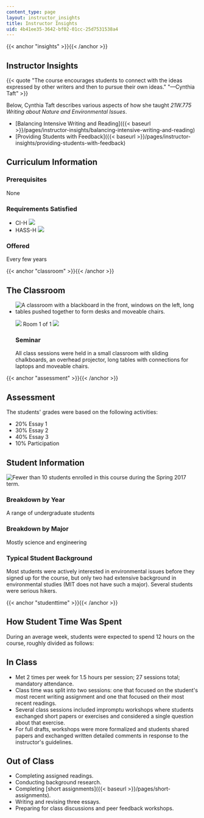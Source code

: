 ```yaml
---
content_type: page
layout: instructor_insights
title: Instructor Insights
uid: 4b41ee35-3642-bf02-01cc-25d7531538a4
---
```


{{< anchor "insights" >}}{{< /anchor >}}

Instructor Insights
-------------------

{{< quote "The course encourages students to connect with the ideas expressed by other writers and then to pursue their own ideas." "—Cynthia Taft" >}}

Below, Cynthia Taft describes various aspects of how she taught _21W.775 Writing about Nature and Environmental Issues_.

*   [Balancing Intensive Writing and Reading]({{< baseurl >}}/pages/instructor-insights/balancing-intensive-writing-and-reading)
*   [Providing Students with Feedback]({{< baseurl >}}/pages/instructor-insights/providing-students-with-feedback)

Curriculum Information
----------------------

### Prerequisites

None

### Requirements Satisfied

*   CI-H ![](/images/educator/icon-question-cih.png)
*   HASS-H ![](/images/educator/icon-question-hass-h.png)

### Offered

Every few years

{{< anchor "classroom" >}}{{< /anchor >}}

The Classroom
-------------

*   ![A classroom with a blackboard in the front, windows on the left, long tables pushed together to form desks and moveable chairs.](BASEURL_PLACEHOLDER/resources/21w-775-classroom)
    
    ![](/images/educator/classroom_prev_dim.png) Room 1 of 1 ![](/images/educator/classroom_next_dim.png)
    
    ### Seminar
    
    All class sessions were held in a small classroom with sliding chalkboards, an overhead projector, long tables with connections for laptops and moveable chairs.
    

{{< anchor "assessment" >}}{{< /anchor >}}

Assessment
----------

The students' grades were based on the following activities:

- 20% Essay 1
- 30% Essay 2
- 40% Essay 3
- 10% Participation

Student Information
-------------------

![Fewer than 10 students enrolled in this course during the Spring 2017 term.](BASEURL_PLACEHOLDER/resources/less-than-10)

### Breakdown by Year

A range of undergraduate students

### Breakdown by Major

Mostly science and engineering

### Typical Student Background

Most students were actively interested in environmental issues before they signed up for the course, but only two had extensive background in environmental studies (MIT does not have such a major). Several students were serious hikers.

{{< anchor "studenttime" >}}{{< /anchor >}}

How Student Time Was Spent
--------------------------

During an average week, students were expected to spend 12 hours on the course, roughly divided as follows:

In Class
--------

*   Met 2 times per week for 1.5 hours per session; 27 sessions total; mandatory attendance.
*   Class time was split into two sessions: one that focused on the student's most recent writing assignment and one that focused on their most recent readings.
*   Several class sessions included impromptu workshops where students exchanged short papers or exercises and considered a single question about that exercise.
*   For full drafts, workshops were more formalized and students shared papers and exchanged written detailed comments in response to the instructor's guidelines.

Out of Class
------------

*   Completing assigned readings.
*   Conducting background research.
*   Completing [short assignments]({{< baseurl >}}/pages/short-assignments).
*   Writing and revising three essays.
*   Preparing for class discussions and peer feedback workshops.